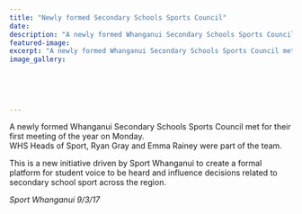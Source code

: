 ```yaml
---
title: "Newly formed Secondary Schools Sports Council"
date: 
description: "A newly formed Whanganui Secondary Schools Sports Council met for their first meeting of the year on Monday. WHS Heads of Sport, Ryan Gray and Emma Rainey were part of the team..."
featured-image: 
excerpt: "A newly formed Whanganui Secondary Schools Sports Council met for their first meeting of the year on Monday. WHS Heads of Sport, Ryan Gray and Emma Rainey were part of the team."
image_gallery:
	
	
	
	
	
---
```


<p><span>A newly formed Whanganui Secondary Schools Sports Council met for their first meeting of the year on Monday. <br />WHS Heads of Sport, Ryan Gray and Emma Rainey were part of the team.&nbsp;</span></p>
<p><span>This is a new initiative driven by Sport Whanganui to create a formal platform for student voice to be heard and influence decisions related to secondary school sport across the region.&nbsp;</span></p>
<p><em>Sport Whanganui 9/3/17</em></p>

